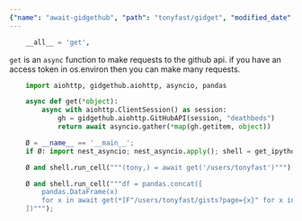 ```yaml
---
{"name": "await-gidgethub", "path": "tonyfast/gidget", "modified_date": "November 14, 2019"}
---
```

```python
    __all__ = 'get',
```

`get` is an `async` function to make requests to the github api.  if you have an access token in os.environ then you can make many requests.


```python
    import aiohttp, gidgethub.aiohttp, asyncio, pandas
```


```python
    async def get(*object):
        async with aiohttp.ClientSession() as session:
            gh = gidgethub.aiohttp.GitHubAPI(session, "deathbeds")
            return await asyncio.gather(*map(gh.getitem, object))
```


```python
    Ø = __name__ == '__main__'; 
    if Ø: import nest_asyncio; nest_asyncio.apply(); shell = get_ipython(); 
```


```python
    Ø and shell.run_cell("""(tony,) = await get('/users/tonyfast')""");
```


```python
    Ø and shell.run_cell("""df = pandas.concat([
        pandas.DataFrame(x)
        for x in await get(*[F"/users/tonyfast/gists?page={x}" for x in range(1, min(3, tony['public_gists']//30 + 1))])
    ])""");
```
